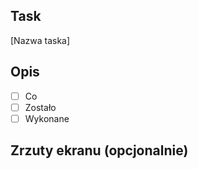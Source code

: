 ## Task

[Nazwa taska]

## Opis

- [ ] Co
- [ ] Zostało
- [ ] Wykonane

## Zrzuty ekranu (opcjonalnie)
